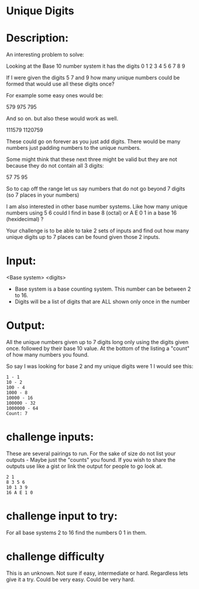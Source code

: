 # Unique Digits
<div class="md"><h1>Description:</h1>
<p>An interesting problem to solve:</p>
<p>Looking at the Base 10 number system it has the digits 0 1 2 3 4 5 6 7 8 9 </p>
<p>If I were given the digits 5 7 and 9 how many unique numbers could be formed that
would use all these digits once?</p>
<p>For example some easy ones would be:</p>
<p>579
975
795</p>
<p>And so on. but also these would work as well.</p>
<p>111579
1120759</p>
<p>These could go on forever as you just add digits. There would be many numbers just padding numbers to the unique numbers.</p>
<p>Some might think that these next three might be valid but they are not because they do not contain all 3 digits:</p>
<p>57
75
95</p>
<p>So to cap off the range let us say numbers that do not go beyond 7 digits (so 7 places in your numbers)</p>
<p>I am also interested in other base number systems. Like how many unique numbers using 5 6 could I find in base 8 (octal) or A E 0 1 in a base 16 (hexidecimal) ?</p>
<p>Your challenge is to be able to take 2 sets of inputs and find out how many unique digits up to 7 places can be found given those 2 inputs.</p>
<h1>Input:</h1>
<p>&lt;Base system&gt; &lt;digits&gt;</p>
<ul>
<li>Base system is a base counting system. This number can be between 2 to 16.</li>
<li>Digits will be a list of digits that are ALL shown only once in the number</li>
</ul>
<h1>Output:</h1>
<p>All the unique numbers given up to 7 digits long only using the digits given once. followed by their base 10 value. At the bottom of the listing a "count" of how many numbers you found.</p>
<p>So say I was looking for base 2 and my unique digits were 1 I would see this:</p>
<pre><code>1 - 1
10 - 2
100 - 4
1000 - 8
10000 - 16
100000 - 32
1000000 - 64
Count: 7
</code></pre>
<h1>challenge inputs:</h1>
<p>These are several pairings to run. For the sake of size do not list your outputs - Maybe just the "counts" you found. 
If you wish to share the outputs use like a gist or link the output for people to go look at. </p>
<pre><code>2 1
8 3 5 6
10 1 3 9
16 A E 1 0
</code></pre>
<h1>challenge input to try:</h1>
<p>For all base systems 2 to 16 find the numbers 0 1 in them.</p>
<h1>challenge difficulty</h1>
<p>This is an unknown. Not sure if easy, intermediate or hard. Regardless lets give it a try. Could be very easy. Could be very hard. </p>
</div>
